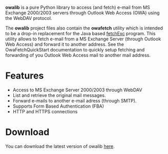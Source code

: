 **owalib** is a pure Python library to access (and fetch) e-mail from MS Exchange 2000/2003 servers through Outlook Web Access (OWA) using the WebDAV protocol.

The **owalib** project files also contain the **owafetch** utility which is intended to be a drop-in replacement for the Java based [fetchExc](http://www.saunalahti.fi/juhrauti/index.html) program. This utility allows to fetch e-mail from a MS Exchange Server (through Outlook Web Access) and forward it to another address. See the OwaFetchQuickStart documentation to quickly setup fetching and forwarding of you Outlook Web Access mail to another mail address.

# Features #
  * Access to MS Exchange Server 2000/2003 through WebDAV
  * List and retrieve the original mail messages.
  * Forward e-mails to another e-mail adress (through SMTP).
  * Supports Form Based Authentication (FBA)
  * HTTP and HTTPS connections

# Download #
You can download the latest version of owalib [here](http://owalib.googlecode.com/files/owalib-0.2.zip).